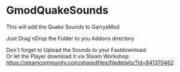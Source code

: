 # GmodQuakeSounds
This will add the Quake Sounds to GarrysMod

Just Drag´nDrop the Folder to you Addons directory

Don´t forget to Upload the Sounds to your Fastdownload. <br>
Or let the Player download it via Steam Workshop: <br>
https://steamcommunity.com/sharedfiles/filedetails/?id=841370462
